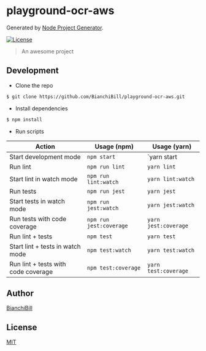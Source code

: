 # playground-ocr-aws

Generated by [Node Project Generator](https://github.com/robertoachar/generator-node).

[![License][license-badge]][license-url]

> An awesome project

## Development

- Clone the repo

```bash
$ git clone https://github.com/BianchiBill/playground-ocr-aws.git
```

- Install dependencies

```bash
$ npm install
```

- Run scripts

| Action                              | Usage (npm)             | Usage (yarn)         |
| ----------------------------------- | ----------------------- | -------------------- |
| Start development mode              | `npm start`             | `yarn start          |
| Run lint                            | `npm run lint`          | `yarn lint`          |
| Start lint in watch mode            | `npm run lint:watch`    | `yarn lint:watch`    |
| Run tests                           | `npm run jest`          | `yarn jest`          |
| Start tests in watch mode           | `npm run jest:watch`    | `yarn jest:watch`    |
| Run tests with code coverage        | `npm run jest:coverage` | `yarn jest:coverage` |
| Run lint + tests                    | `npm test`              | `yarn test`          |
| Start lint + tests in watch mode    | `npm test:watch`        | `yarn test:watch`    |
| Run lint + tests with code coverage | `npm test:coverage`     | `yarn test:coverage` |

## Author

[BianchiBill](https://twitter.com/BianchiBill)

## License

[MIT](https://github.com/BianchiBill/playground-ocr-aws/blob/master/LICENSE)

[license-badge]: https://img.shields.io/github/license/BianchiBill/playground-ocr-aws.svg
[license-url]: https://opensource.org/licenses/MIT
